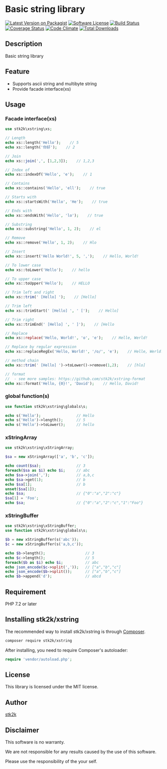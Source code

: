 Basic string library
=======================

[![Latest Version on Packagist](https://img.shields.io/packagist/v/stk2k/xstring.svg?style=flat-square)](https://packagist.org/packages/stk2k/xstring)
[![Software License](https://img.shields.io/badge/license-MIT-brightgreen.svg?style=flat-square)](LICENSE.md)
[![Build Status](https://travis-ci.org/stk2k/xstring.svg?branch=master)](https://travis-ci.org/stk2k/xstring)
[![Coverage Status](https://coveralls.io/repos/github/stk2k/xstring/badge.svg?branch=master)](https://coveralls.io/github/stk2k/xstring?branch=master)
[![Code Climate](https://codeclimate.com/github/stk2k/xstring/badges/gpa.svg)](https://codeclimate.com/github/stk2k/xstring)
[![Total Downloads](https://img.shields.io/packagist/dt/stk2k/xstring.svg?style=flat-square)](https://packagist.org/packages/stk2k/xstring)

## Description

Basic string library


## Feature

   - Supports ascii string and multibyte string
   - Provide facade interface(xs)

## Usage

### Facade interface(xs)

```php
use stk2k\xstring\xs;

// Length
echo xs::length('Hello');    // 5
echo xs::length('你好');    // 2

// Join
echo xs::join(',', [1,2,3]);    // 1,2,3

// Index of
echo xs::indexOf('Hello', 'e');    // 1

// Contains
echo xs::contains('Hello', 'ell');    // true

// Starts with
echo xs::startsWith('Hello', 'He');    // true

// Ends with
echo xs::endsWith('Hello', 'lo');    // true

// Substring
echo xs::substring('Hello', 1, 2);    // el

// Remove
echo xs::remove('Hello', 1, 2);    // Hlo

// Insert
echo xs::insert('Hello World!', 5, ',');    // Hello, World!

// To lower case
echo xs::toLower('Hello');    // hello

// To upper case
echo xs::toUpper('Hello');    // HELLO

// Trim left and right
echo xs::trim(' [Hello] ');    // [Hello]

// Trim left
echo xs::trimStart(' [Hello] ', ' [');    // Hello]

// Trim right
echo xs::trimEnd(' [Hello] ', ' ]');    // [Hello

// Replace
echo xs::replace('Hello, World!', 'o', 'e');    // Helle, Werld!

// Replace by regular expression
echo xs::replaceRegEx('Hello, World!', '/o/', 'e');    // Helle, Werld!

// method chain
echo xs::trim(' [Hello] ')->toLower()->remove(1,2);    // [hlo]

// format
//  - see more samples: https://github.com/stk2k/xstring-format
echo xs::format('Hello, {0}!', 'David');    // Hello, David!

```

### global function(s)

```php
use function stk2k\xstring\globals\s;

echo s('Hello');                // Hello
echo s('Hello')->length();      // 5
echo s('Hello')->toLower();     // hello
```

### xStringArray

```php
use stk2k\xstring\xStringArray;

$sa = new xStringArray(['a', 'b', 'c']);

echo count($sa);                // 3
foreach($sa as $i) echo $i;     // abc
echo $sa->join(',');            // a,b,c
echo $sa->get(1);               // b
echo $sa[1];                    // b
unset($sa[1]);
echo $sa;                       // {"0":"a","2":"c"}
$sa[1] = 'Foo';
echo $sa;                       // {"0":"a","2":"c","1":"Foo"}
```

### xStringBuffer

```php
use stk2k\xstring\xStringBuffer;
use function stk2k\xstring\globals\s;

$b = new xStringBuffer(s('abc'));
$c = new xStringBuffer(s('a,b,c'));

echo $b->length();                  // 3
echo $c->length();                  // 5
foreach($b as $i) echo $i;          // abc
echo json_encode($c->split(','));   // ["a","b","c"]
echo json_encode($b->split());      // ["a","b","c"]
echo $b->append('d');               // abcd
```


## Requirement

PHP 7.2 or later

## Installing stk2k/xstring

The recommended way to install stk2k/xstring is through
[Composer](http://getcomposer.org).

```bash
composer require stk2k/xstring
```

After installing, you need to require Composer's autoloader:

```php
require 'vendor/autoload.php';
```

## License
This library is licensed under the MIT license.

## Author

[stk2k](https://github.com/stk2k)

## Disclaimer

This software is no warranty.

We are not responsible for any results caused by the use of this software.

Please use the responsibility of the your self.


